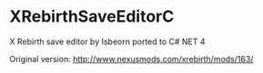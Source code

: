 XRebirthSaveEditorC
===================

X Rebirth save editor by Isbeorn ported to C# NET 4

Original version:
http://www.nexusmods.com/xrebirth/mods/163/
